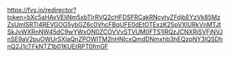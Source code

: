 https://fvs.io/redirector?token=bXc5aHAvVEliNm5xbTIrRVQ2cHFDSFRCakRNcytyZFdjbEYzVk85MzZsUmlSRTl4REVGOG5ybGZ6c0VhcFBqUFE0dEtOTExzK25pVXlURkVnMTJtSkJvWXRnNW45dC9wYWxON0ZCOVVvSTVUM0FTS1lRQzJCNXRiSVFjNVJnSE9aV2puOWUrSXlaQnZPOWlTM2hHNlcxQmdDNmxhb3hEQzpNY3lQSDhnQ2J1cTFkNTZ1b01KUEtRPT0fmGF

